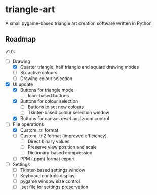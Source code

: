 # triangle-art
A small pygame-based triangle art creation software written in Python
## Roadmap

v1.0:
- [ ] Drawing
  - [X] Quarter triangle, half triangle and square drawing modes
  - [ ] Six active colours
  - [ ] Drawing colour selection
- [X] UI update
  - [X] Buttons for triangle mode
    - [ ] Icon-based buttons
  - [x] Buttons for colour selection
    - [ ] Buttons to set new colours
    - [ ] Tkinter-based colour selection window
  - [X] Buttons for canvas reset and zoom control
- [ ] File operations
  - [X] Custom .tri format
  - [ ] Custom .tri2 format (improved efficiency)
    - [ ] Direct binary values
    - [ ] Preserve view position and scale
    - [ ] Dictionary-based compression
  - [ ] PPM (.ppm) format export
- [ ] Settings
  - [ ] Tkinter-based settings window
  - [ ] Keyboard controls display
  - [ ] pygame window size control
  - [ ] .set file for settings preservation